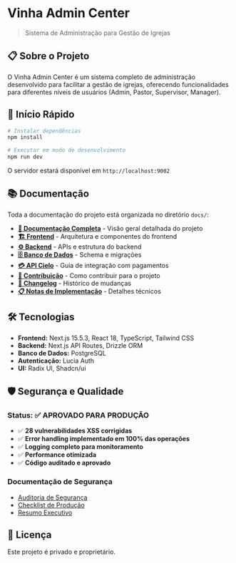 # Vinha Admin Center

> Sistema de Administração para Gestão de Igrejas

## 📋 Sobre o Projeto

O Vinha Admin Center é um sistema completo de administração desenvolvido para facilitar a gestão de igrejas, oferecendo funcionalidades para diferentes níveis de usuários (Admin, Pastor, Supervisor, Manager).

## 🚀 Início Rápido

```bash
# Instalar dependências
npm install

# Executar em modo de desenvolvimento
npm run dev
```

O servidor estará disponível em `http://localhost:9002`

## 📚 Documentação

Toda a documentação do projeto está organizada no diretório `docs/`:

- **[📖 Documentação Completa](docs/README.md)** - Visão geral detalhada do projeto
- **[🏗️ Frontend](docs/FRONTEND_DOCS.md)** - Arquitetura e componentes do frontend
- **[⚙️ Backend](docs/BACKEND_DOCS.md)** - APIs e estrutura do backend
- **[🗄️ Banco de Dados](docs/DB_DOCS.md)** - Schema e migrações
- **[💳 API Cielo](docs/CIELO_API_GUIDE.md)** - Guia de integração com pagamentos
- **[🤝 Contribuição](docs/CONTRIBUTING.md)** - Como contribuir para o projeto
- **[📝 Changelog](docs/CHANGELOG.md)** - Histórico de mudanças
- **[📋 Notas de Implementação](docs/IMPLEMENTATION_NOTES.md)** - Detalhes técnicos

## 🛠️ Tecnologias

- **Frontend:** Next.js 15.5.3, React 18, TypeScript, Tailwind CSS
- **Backend:** Next.js API Routes, Drizzle ORM
- **Banco de Dados:** PostgreSQL
- **Autenticação:** Lucia Auth
- **UI:** Radix UI, Shadcn/ui

## 🛡️ Segurança e Qualidade

### Status: ✅ APROVADO PARA PRODUÇÃO

- ✅ **28 vulnerabilidades XSS corrigidas**
- ✅ **Error handling implementado em 100% das operações**
- ✅ **Logging completo para monitoramento**
- ✅ **Performance otimizada**
- ✅ **Código auditado e aprovado**

### Documentação de Segurança
- [Auditoria de Segurança](docs/MANAGER_SECURITY_AUDIT.md)
- [Checklist de Produção](docs/PRODUCTION_CHECKLIST.md)
- [Resumo Executivo](docs/EXECUTIVE_SUMMARY.md)

## 📄 Licença

Este projeto é privado e proprietário.
